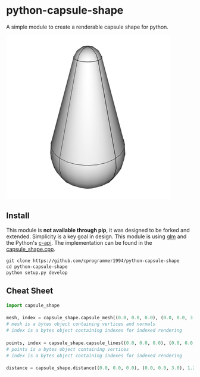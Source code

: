 # python-capsule-shape

A simple module to create a renderable capsule shape for python.

[![preview](.github/preview.png)](#)

## Install

This module is **not available through pip**, it was designed to be forked and extended. Simplicity is a key goal in design. This module is using [glm](https://glm.g-truc.net/) and the Python's [c-api](https://docs.python.org/3/c-api/). The implementation can be found in the [capsule_shape.cpp](capsule_shape.cpp).

```
git clone https://github.com/cprogrammer1994/python-capsule-shape
cd python-capsule-shape
python setup.py develop
```

## Cheat Sheet

```py
import capsule_shape

mesh, index = capsule_shape.capsule_mesh((0.0, 0.0, 0.0), (0.0, 0.0, 3.0), 1.2, 0.4)
# mesh is a bytes object containing vertices and normals
# index is a bytes object containing indexes for indexed rendering

points, index = capsule_shape.capsule_lines((0.0, 0.0, 0.0), (0.0, 0.0, 3.0), 1.2, 0.4)
# points is a bytes object containing vertices
# index is a bytes object containing indexes for indexed rendering

distance = capsule_shape.distance((0.0, 0.0, 0.0), (0.0, 0.0, 3.0), 1.2, 0.4, point=(2.0, 0.0, 1.5))
```
